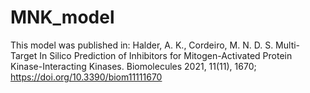 # MNK_model
This model was published  in: 
Halder, A. K., Cordeiro, M. N. D. S. Multi-Target In Silico Prediction of Inhibitors for Mitogen-Activated Protein Kinase-Interacting Kinases. Biomolecules 2021, 11(11), 1670; https://doi.org/10.3390/biom11111670
